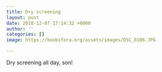 ```yaml
---
title: Dry screening
layout: post
date: 2018-12-07 17:14:32 +0000
author: ''
categories: []
image: https://koobifora.org/assets/images/DSC_0106.JPG

---
```

Dry screening all day, son!